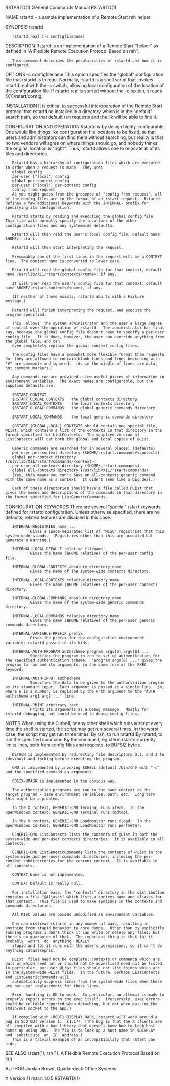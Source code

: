 RSTARTD(1)                                                                                                                                      General Commands Manual                                                                                                                                      RSTARTD(1)

NAME
       rstartd - a sample implementation of a Remote Start rsh helper

SYNOPSIS
       rstartd

       rstartd.real [-c configfilename]

DESCRIPTION
       Rstartd is an implementation of a Remote Start "helper" as defined in "A Flexible Remote Execution Protocol Based on rsh".

       This document describes the peculiarities of rstartd and how it is configured.

OPTIONS
       -c configfilename
               This  option  specifies  the "global" configuration file that rstartd is to read.  Normally, rstartd is a shell script that invokes rstartd.real with the -c switch, allowing local configuration of the location of the configuration file.  If rstartd.real is started without the -c option, it reads
               /X11/rstart/config.

INSTALLATION
       It is critical to successful interoperation of the Remote Start protocol that rstartd be installed in a directory which is in the "default" search path, so that default rsh requests and the ilk will be able to find it.

CONFIGURATION AND OPERATION
       Rstartd is by design highly configurable.  One would like things like configuration file locations to be fixed, so that users and administrators can find them without searching, but reality is that no two vendors will agree on where things should go, and nobody thinks the original location  is  "right".
       Thus, rstartd allows one to relocate all of its files and directories.

       Rstartd has a hierarchy of configuration files which are executed in order when a request is made.  They are:
       global config
       per-user ("local") config
       global per-context config
       per-user ("local") per-context config
       config from request
       As you might guess from the presence of "config from request", all of the config files are in the format of an rstart request.  Rstartd defines a few additional keywords with the INTERNAL- prefix for specifying its configuration.

       Rstartd starts by reading and executing the global config file.  This file will normally specify the locations of the other configuration files and any systemwide defaults.

       Rstartd will then read the user's local config file, default name $HOME/.rstart.

       Rstartd will then start interpreting the request.

       Presumably one of the first lines in the request will be a CONTEXT line.  The context name is converted to lower case.

       Rstartd will read the global config file for that context, default name /usr/lib/X11/rstart/contexts/<name>, if any.

       It will then read the user's config file for that context, default name $HOME/.rstart.contexts/<name>, if any.

       (If neither of these exists, rstartd aborts with a Failure message.)

       Rstartd will finish interpreting the request, and execute the program specified.

       This  allows  the system administrator and the user a large degree of control over the operation of rstartd.  The administrator has final say, because the global config file doesn't need to specify a per-user config file.  If it does, however, the user can override anything from the global file, and can
       even completely replace the global context config files.

       The config files have a somewhat more flexible format than requests do; they are allowed to contain blank lines and lines beginning with "#" are comments and ignored.  (#s in the middle of lines are data, not comment markers.)

       Any commands run are provided a few useful pieces of information in environment variables.  The exact names are configurable, but the supplied defaults are:

       $RSTART_CONTEXT
       $RSTART_GLOBAL_CONTEXTS   the global contexts directory
       $RSTART_LOCAL_CONTEXTS    the local contexts directory
       $RSTART_GLOBAL_COMMANDS   the global generic commands directory

       $RSTART_LOCAL_COMMANDS    the local generic commands directory

       $RSTART_{GLOBAL,LOCAL}_CONTEXTS should contain one special file, @List, which contains a list of the contexts in that directory in the format specified for ListContexts.  The supplied version of ListContexts will cat both the global and local copies of @List.

       Generic commands are searched for in several places: (defaults)
       per-user per-context directory ($HOME/.rstart.commands/<context>)
       global per-context directory (/usr/lib/X11/rstart/commands/<context>)
       per-user all-contexts directory ($HOME/.rstart.commands)
       global all-contexts directory (/usr/lib/X11/rstart/commands)
       (Yes, this means you can't have an all-contexts generic command with the same name as a context.  It didn't seem like a big deal.)

       Each of these directories should have a file called @List that gives the names and descriptions of the commands in that directory in the format specified for ListGenericCommands.

CONFIGURATION KEYWORDS
       There are several "special" rstart keywords defined for rstartd configuration.  Unless otherwise specified, there are no defaults; related features are disabled in this case.

       INTERNAL-REGISTRIES name ...
               Gives a space-separated list of "MISC" registries that this system understands.  (Registries other than this are accepted but generate a Warning.)

       INTERNAL-LOCAL-DEFAULT relative_filename
               Gives the name ($HOME relative) of the per-user config file.

       INTERNAL-GLOBAL-CONTEXTS absolute_directory_name
               Gives the name of the system-wide contexts directory.

       INTERNAL-LOCAL-CONTEXTS relative_directory_name
               Gives the name ($HOME relative) of the per-user contexts directory.

       INTERNAL-GLOBAL-COMMANDS absolute_directory_name
               Gives the name of the system-wide generic commands directory.

       INTERNAL-LOCAL-COMMANDS relative_directory_name
               Gives the name ($HOME relative) of the per-user generic commands directory.

       INTERNAL-VARIABLE-PREFIX prefix
               Gives the prefix for the configuration environment variables rstartd passes to its kids.

       INTERNAL-AUTH-PROGRAM authscheme program argv[0] argv[1] ...
               Specifies the program to run to set up authentication for the specified authentication scheme.  "program argv[0] ..." gives the program to run and its arguments, in the same form as the EXEC keyword.

       INTERNAL-AUTH-INPUT authscheme
               Specifies the data to be given to the authorization program as its standard input.  Each argument is passed as a single line.  $n, where n is a number, is replaced by the n'th argument to the "AUTH authscheme arg1 arg2 ..." line.

       INTERNAL-PRINT arbitrary text
               Prints its arguments as a Debug message.  Mostly for rstartd debugging, but could be used to debug config files.

NOTES
       When using the C shell, or any other shell which runs a script every time the shell is started, the script may get run several times.  In the worst case, the script may get run three times:
       By rsh, to run rstartd
       By rstartd, to run the specified command
       By the command, eg xterm
       rstartd currently limits lines, both from config files and requests, to BUFSIZ bytes.

       DETACH is implemented by redirecting file descriptors 0,1, and 2 to /dev/null and forking before executing the program.

       CMD is implemented by invoking $SHELL (default /bin/sh) with "-c" and the specified command as arguments.

       POSIX-UMASK is implemented in the obvious way.

       The authorization programs are run in the same context as the target program - same environment variables, path, etc.  Long term this might be a problem.

       In the X context, GENERIC-CMD Terminal runs xterm.  In the OpenWindows context, GENERIC-CMD Terminal runs cmdtool.

       In the X context, GENERIC-CMD LoadMonitor runs xload.  In the OpenWindows context, GENERIC-CMD LoadMonitor runs perfmeter.

       GENERIC-CMD ListContexts lists the contents of @List in both the system-wide and per-user contexts directories.  It is available in all contexts.

       GENERIC-CMD ListGenericCommands lists the contents of @List in the system-wide and per-user commands directories, including the per-context subdirectories for the current context.  It is available in all contexts.

       CONTEXT None is not implemented.

       CONTEXT Default is really dull.

       For installation ease, the "contexts" directory in the distribution contains a file "@Aliases" which lists a context name and aliases for that context.  This file is used to make symlinks in the contexts and commands directories.

       All MISC values are passed unmodified as environment variables.

       One can mistreat rstartd in any number of ways, resulting in anything from stupid behavior to core dumps.  Other than by explicitly running programs I don't think it can write or delete any files, but there's no guarantee of that.  The important thing is that (a) it probably  won't  do  anything  REALLY
       stupid and (b) it runs with the user's permissions, so it can't do anything catastrophic.

       @List  files need not be complete; contexts or commands which are dull or which need not or should not be advertised need not be listed.  In particular, per-user @List files should not list things which are in the system-wide @List files.  In the future, perhaps ListContexts and ListGenericCommands will
       automatically suppress lines from the system-wide files when there are per-user replacements for those lines.

       Error handling is OK to weak.  In particular, no attempt is made to properly report errors on the exec itself.  (Perversely, exec errors could be reliably reported when detaching, but not when passing the stdin/out socket to the app.)

       If compiled with -DODT1_DISPLAY_HACK, rstartd will work around a bug in SCO ODT version 1.  (1.1?)  (The bug is that the X clients are all compiled with a bad library that doesn't know how to look host names up using DNS.  The fix is to look up a host name in $DISPLAY  and  substitute  an  IP  address.)
       This is a trivial example of an incompatibility that rstart can hide.

SEE ALSO
       rstart(1), rsh(1), A Flexible Remote Execution Protocol Based on rsh

AUTHOR
       Jordan Brown, Quarterdeck Office Systems

X Version 11                                                                                                                                          rstart 1.0.5                                                                                                                                           RSTARTD(1)
